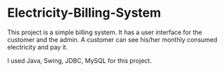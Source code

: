 # Electricity-Billing-System

This project is a simple billing system. It has a user interface for the customer and the admin. A customer can see his/her monthly consumed electricity and pay it.

I used Java, Swing, JDBC, MySQL for this project.
